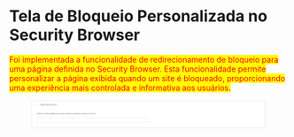 # Tela de Bloqueio Personalizada no Security Browser

<mark style="color:red;">Foi implementada a funcionalidade de redirecionamento de bloqueio para uma página definida no Security Browser. Esta funcionalidade permite personalizar a página exibida quando um site é bloqueado, proporcionando uma experiência mais controlada e informativa aos usuários.</mark>

<figure><img src="../../.gitbook/assets/image (8).png" alt=""><figcaption></figcaption></figure>

